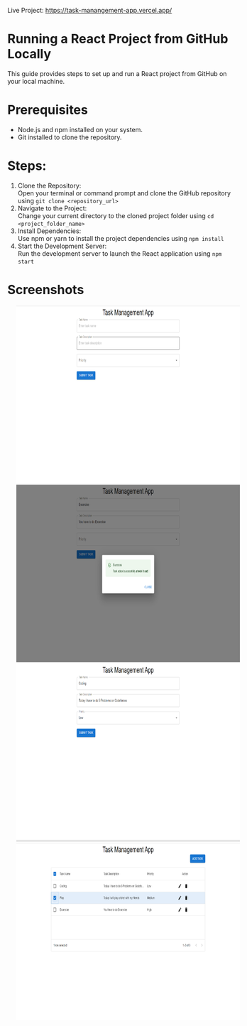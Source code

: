 Live Project: https://task-manangement-app.vercel.app/

# Running a React Project from GitHub Locally
This guide provides steps to set up and run a React project from GitHub on your local machine.

# Prerequisites
* Node.js and npm installed on your system.
* Git installed to clone the repository.

# Steps:
1. Clone the Repository:  
Open your terminal or command prompt and clone the GitHub repository using `git clone <repository_url>`  
2. Navigate to the Project:  
Change your current directory to the cloned project folder using `cd <project_folder_name>`  
3. Install Dependencies:  
Use npm or yarn to install the project dependencies using `npm install`  
4. Start the Development Server:  
Run the development server to launch the React application using `npm start`

# Screenshots
<p align="center">
  <img src="images/addTask.png" height="400" hspace="20">
  <img src="images/addTaskPopUp.png" height="400" hspace="20">
  <img src="images/edit.png" height="400" hspace="20">
  <img src="images/tasksList.png" height="400" hspace="20">
</p>

